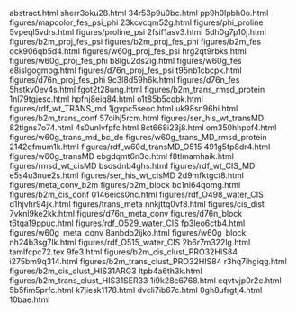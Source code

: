 abstract.html
sherr3oku28.html
34r53p9u0bc.html
pp9h0lpbh0o.html
figures/mapcolor_fes_psi_phi
23kcvcqm52g.html
figures/phi_proline
5vpeql5vdrs.html
figures/proline_psi
2fsif1asv3.html
5dh0g7p10j.html
figures/b2m_proj_fes_psi
figures/b2m_proj_fes_phi
figures/b2m_fes
ock906qb5d4.html
figures/w60g_proj_fes_psi
hrg2qt9rbks.html
figures/w60g_proj_fes_phi
b8lgu2ds2ig.html
figures/w60g_fes
e8islgogmbg.html
figures/d76n_proj_fes_psi
t95nb1cbcpk.html
figures/d76n_proj_fes_phi
9c3l8d59h6k.html
figures/d76n_fes
5hstkv0ev4s.html
fgot2t28ung.html
figures/b2m_trans_rmsd_protein
1nl79tgjesc.html
hpfnj8eiq84.html
o1t85b5cqbk.html
figures/rdf_wt_TRANS_md
1jgvpc5seoc.html
uk98sn96hi.html
figures/b2m_trans_conf
57oihj5rcm.html
figures/ser_his_wt_transMD
82tlgns7o74.html
4s0unlvfpfc.html
8ct668i23j8.html
om350hhpof4.html
figures/w60g_trans_md_bc_de
figures/w60g_trans_MD_rmsd_protein
2142qfmum1k.html
figures/rdf_w60d_transMD_O515
491g5fp8dr4.html
figures/w60g_transMD
ebgdqmt6n3o.html
f8tlmamhaik.html
figures/rmsd_wt_cisMD
bsosdnb4ghs.html
figures/rdf_wt_CIS_MD
e5s4u3nue2s.html
figures/ser_his_wt_cisMD
2d9mfktgct8.html
figures/meta_conv_b2m
figures/b2m_block
bc1nl64qomg.html
figures/b2m_cis_conf
0146eics0nc.html
figures/rdf_O498_water_CIS
d1hjvhr94jk.html
figures/trans_meta
nnkjttq0vf8.html
figures/cis_dist
7vknl9ke2kk.html
figures/d76n_meta_conv
figures/d76n_block
t6tqa19ppuc.html
figures/rdf_O529_water_CIS
fp3leo6ctb4.html
figures/w60g_meta_conv
8anbdo2ijko.html
figures/w60g_block
nh24b3sg7lk.html
figures/rdf_O515_water_CIS
2b6r7m322lg.html
tamlfcpc72.tex
9fe3.html
figures/b2m_cis_clust_PRO32HIS84
i275bm9q314.html
figures/b2m_trans_clust_PRO32HIS84
r3hq7ihgiqg.html
figures/b2m_cis_clust_HIS31ARG3
ltpb4a6th3k.html
figures/b2m_trans_clust_HIS31SER33
1i9k28c6768.html
eqvtvjp0r2c.html
5b5fim5prfc.html
k7jiesk1178.html
dvcli7ib67c.html
0gh8ufrgtj4.html
10bae.html